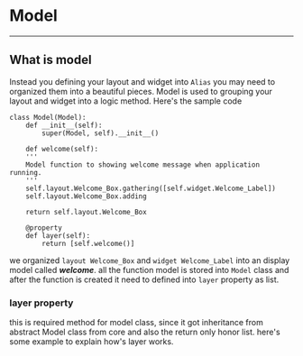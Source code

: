 # Model
***

##  What is model

Instead you defining your layout and widget into `Alias` you may need to organized them into a beautiful pieces.
Model is used to grouping your layout and widget into a logic method. Here's the sample code

    class Model(Model):
        def __init__(self):
            super(Model, self).__init__()
        
        def welcome(self):
        '''
        Model function to showing welcome message when application running.
        '''
        self.layout.Welcome_Box.gathering([self.widget.Welcome_Label])
        self.layout.Welcome_Box.adding

        return self.layout.Welcome_Box
        
        @property
        def layer(self):
            return [self.welcome()]        
        
we organized `layout Welcome_Box` and `widget Welcome_Label` into an display model called ***welcome***.
all the function model is stored into `Model` class and after the function is created it need to defined into
`layer` property as list.

### layer property
this is required method for model class, since it got inheritance from abstract Model class from core and also
the return only honor list. here's some example to explain how's layer works.